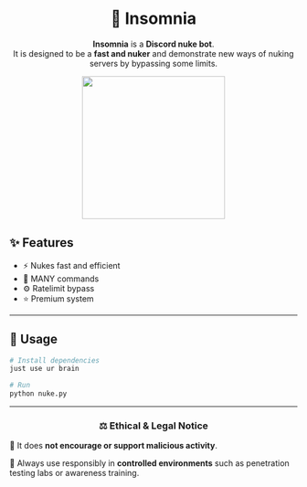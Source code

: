 <div align="center">

# 🌙 Insomnia

**Insomnia** is a **Discord nuke bot**.  
It is designed to be a **fast and nuker** and demonstrate new ways of nuking servers by bypassing some limits.  

</div>
<p align="center">
  <img src="https://i.ibb.co/Xf6xHJqk/insomnia-dark.png" width="250" height="250">
</p>

## ✨ Features

- ⚡ Nukes fast and efficient
- 🤖 MANY commands
- ⚙️ Ratelimit bypass 
- ⭐ Premium system

---

## 🚀 Usage

```bash
# Install dependencies
just use ur brain

# Run
python nuke.py
````

---

<div align="center">

### ⚖️ Ethical & Legal Notice 
</div>

🔸 It does **not encourage or support malicious activity**.  


🔸 Always use responsibly in **controlled environments** such as penetration testing labs or awareness training.   
